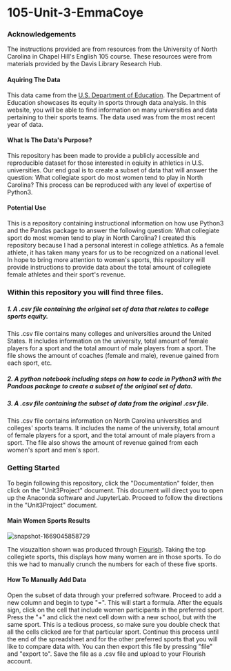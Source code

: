 # 105-Unit-3-EmmaCoye

### Acknowledgements
The instructions provided are from resources from the University of North Carolina in Chapel Hill's English 105 course. These resources were from materials provided by the Davis Library Research Hub.

#### Aquiring The Data  
This data came from the [U.S. Department of Education](https://ope.ed.gov/athletics/#/). The Department of Education showcases its equity in sports through data analysis. In this website, you will be able to find information on many universities and data pertaining to their sports teams. The data used was from the most recent year of data. 

#### What Is The Data's Purpose? 
This repository has been made to provide a publicly accessible and reproducible dataset for those interested in eqiuity in athletics in U.S. universities.  Our end goal is to create a subset of data that will answer the question: What collegiate sport do most women tend to play in North Carolina? This process can be reproduced with any level of expertise of Python3.

#### Potential Use
This is a repository containing instructional information on how use Python3 and the Pandas package to answer the following question: What collegiate sport do most women tend to play in North Carolina? I created this repository because I had a personal interest in college athletics. As a female athlete, it has taken many years for us to be recognized on a national level. In hope to bring more attention to women's sports, this repository will provide instructions to provide data about the total amount of collegiete female athletes and their sport's revenue.

### Within this repository you will find three files. 

##### 1. A .csv file containing the original set of data that relates to college sports equity.
This .csv file contains many colleges and universities around the United States. It includes information on the university, total amount of female players for a sport and the total amount of male players from a sport. The file shows the amount of coaches (female and male), revenue gained from each sport, etc.

##### 2. A python notebook including steps on how to code in Python3 with the Pandaas package to create a subset of the original set of data.

##### 3. A .csv file containing the subset of data from the original .csv file.
This .csv file contains information on North Carolina universities and colleges' sports teams. It includes the name of the university, total amount of female players for a sport, and the total amount of male players from a sport. The file also shows the amount of revenue gained from each women's sport and men's sport.

### Getting Started
To begin following this repository, click the "Documentation" folder, then click on the "Unit3Project" document. This document will direct you to open up the Anaconda software and JupyterLab. Proceed to follow the directions in the "Unit3Project" document. 


#### Main Women Sports Results
![snapshot-1669045858729](https://user-images.githubusercontent.com/118199042/203099170-203ad2ca-466b-4f4c-b4fa-8c693414f24f.png)

The visuzaltion shown was produced through [Flourish](https://flourish.studio/). Taking the top collegiete sports, this displays how many women are in those sports. To do this we had to manually crunch the numbers for each of these five sports. 

#### How To Manually Add Data
Open the subset of data through your preferred software. Proceed to add a new column and begin to type "=". This will start a formula. After the equals sign, click on the cell that include women participants in the preferred sport. Press the "+" and click the next cell down with a new school, but with the same sport. This is a tedious process, so make sure you double check that all the cells clicked are for that particular sport. Continue this process until the end of the spreadsheet and for the other preferred sports that you will like to compare data with. You can then export this file by pressing "file" and "export to". Save the file as a .csv file and upload to your Flourish account. 



